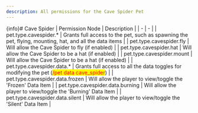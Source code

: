 ```yaml
---
description: All permissions for the Cave Spider Pet
---
```


{info}# Cave Spider
| Permission Node | Description |
| - | - |
| pet.type.cavespider.* | Grants full access to the pet, such as spawning the pet, flying, mounting, hat, and all the data items |
| pet.type.cavespider.fly | Will allow the Cave Spider to fly (if enabled) |
| pet.type.cavespider.hat | Will allow the Cave Spider to be a hat (if enabled) |
| pet.type.cavespider.mount | Will allow the Cave Spider to be a hat (if enabled) |
| pet.type.cavespider.data.* | Grants full access to all the data toggles for modifying the pet (<mark style="color:red;">/pet data cave_spider</mark>) |
| pet.type.cavespider.data.frozen | Will allow the player to view/toggle the 'Frozen' Data Item |
| pet.type.cavespider.data.burning | Will allow the player to view/toggle the 'Burning' Data Item |
| pet.type.cavespider.data.silent | Will allow the player to view/toggle the 'Silent' Data Item |


